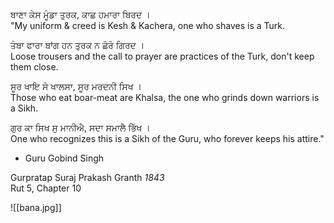 ਬਾਣਾ ਕੇਸ ਮੂੰਡਾ ਤੁਰਕ, ਕਾਛ ਹਮਾਰਾ ਬਿਰਦ ।  
"My uniform & creed is Kesh & Kachera, one who shaves is a Turk.  
  
ਤੰਬਾ ਫਾਰਾ ਬਾਂਗ ਹਨ ਤੁਰਕ ਨ ਛੋਰੋ ਗਿਰਦ ।  
Loose trousers and the call to prayer are practices of the Turk, don't keep them close.  
  
ਸੂਰ ਖਾਇ ਸੋ ਖਾਲਸਾ, ਸੂਰ ਮਰਦਨੀ ਸਿਖ ।  
Those who eat boar-meat are Khalsa, the one who grinds down warriors is a Sikh.  
  
ਗੁਰ ਕਾ ਸਿਖ ਸੁ ਮਾਨੀਐ, ਸਦਾ ਸਮਾਲੈ ਭਿੱਖ ।  
One who recognizes this is a Sikh of the Guru, who forever keeps his attire."  
  
- Guru Gobind Singh  
  
Gurpratap Suraj Prakash Granth *1843*  
Rut 5, Chapter 10

![[bana.jpg]]